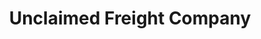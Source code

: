 ---
title: "Unclaimed Freight Company"
url: /portsmouth/unclaimed-freight-company/
shop: furniture
---